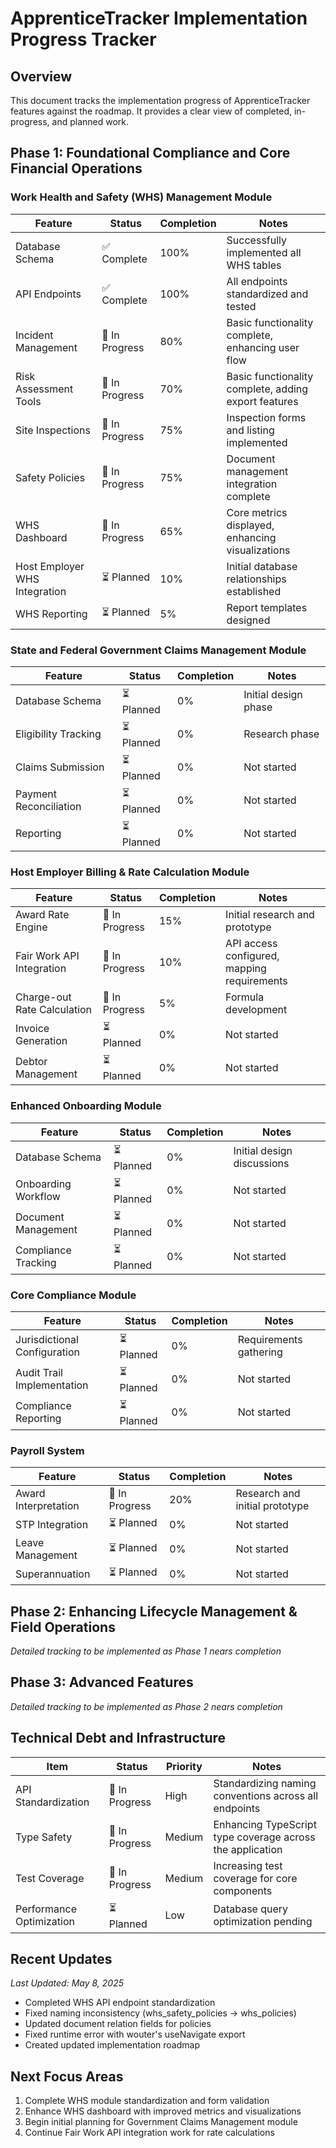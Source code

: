 # ApprenticeTracker Implementation Progress Tracker

## Overview
This document tracks the implementation progress of ApprenticeTracker features against the roadmap. It provides a clear view of completed, in-progress, and planned work.

## Phase 1: Foundational Compliance and Core Financial Operations

### Work Health and Safety (WHS) Management Module
| Feature | Status | Completion | Notes |
|---------|--------|------------|-------|
| Database Schema | ✅ Complete | 100% | Successfully implemented all WHS tables |
| API Endpoints | ✅ Complete | 100% | All endpoints standardized and tested |
| Incident Management | 🔄 In Progress | 80% | Basic functionality complete, enhancing user flow |
| Risk Assessment Tools | 🔄 In Progress | 70% | Basic functionality complete, adding export features |
| Site Inspections | 🔄 In Progress | 75% | Inspection forms and listing implemented |
| Safety Policies | 🔄 In Progress | 75% | Document management integration complete |
| WHS Dashboard | 🔄 In Progress | 65% | Core metrics displayed, enhancing visualizations |
| Host Employer WHS Integration | ⏳ Planned | 10% | Initial database relationships established |
| WHS Reporting | ⏳ Planned | 5% | Report templates designed |

### State and Federal Government Claims Management Module
| Feature | Status | Completion | Notes |
|---------|--------|------------|-------|
| Database Schema | ⏳ Planned | 0% | Initial design phase |
| Eligibility Tracking | ⏳ Planned | 0% | Research phase |
| Claims Submission | ⏳ Planned | 0% | Not started |
| Payment Reconciliation | ⏳ Planned | 0% | Not started |
| Reporting | ⏳ Planned | 0% | Not started |

### Host Employer Billing & Rate Calculation Module
| Feature | Status | Completion | Notes |
|---------|--------|------------|-------|
| Award Rate Engine | 🔄 In Progress | 15% | Initial research and prototype |
| Fair Work API Integration | 🔄 In Progress | 10% | API access configured, mapping requirements |
| Charge-out Rate Calculation | 🔄 In Progress | 5% | Formula development |
| Invoice Generation | ⏳ Planned | 0% | Not started |
| Debtor Management | ⏳ Planned | 0% | Not started |

### Enhanced Onboarding Module
| Feature | Status | Completion | Notes |
|---------|--------|------------|-------|
| Database Schema | ⏳ Planned | 0% | Initial design discussions |
| Onboarding Workflow | ⏳ Planned | 0% | Not started |
| Document Management | ⏳ Planned | 0% | Not started |
| Compliance Tracking | ⏳ Planned | 0% | Not started |

### Core Compliance Module
| Feature | Status | Completion | Notes |
|---------|--------|------------|-------|
| Jurisdictional Configuration | ⏳ Planned | 0% | Requirements gathering |
| Audit Trail Implementation | ⏳ Planned | 0% | Not started |
| Compliance Reporting | ⏳ Planned | 0% | Not started |

### Payroll System
| Feature | Status | Completion | Notes |
|---------|--------|------------|-------|
| Award Interpretation | 🔄 In Progress | 20% | Research and initial prototype |
| STP Integration | ⏳ Planned | 0% | Not started |
| Leave Management | ⏳ Planned | 0% | Not started |
| Superannuation | ⏳ Planned | 0% | Not started |

## Phase 2: Enhancing Lifecycle Management & Field Operations
*Detailed tracking to be implemented as Phase 1 nears completion*

## Phase 3: Advanced Features
*Detailed tracking to be implemented as Phase 2 nears completion*

## Technical Debt and Infrastructure
| Item | Status | Priority | Notes |
|------|--------|----------|-------|
| API Standardization | 🔄 In Progress | High | Standardizing naming conventions across all endpoints |
| Type Safety | 🔄 In Progress | Medium | Enhancing TypeScript type coverage across the application |
| Test Coverage | 🔄 In Progress | Medium | Increasing test coverage for core components |
| Performance Optimization | ⏳ Planned | Low | Database query optimization pending |

## Recent Updates
*Last Updated: May 8, 2025*

- Completed WHS API endpoint standardization
- Fixed naming inconsistency (whs_safety_policies → whs_policies)
- Updated document relation fields for policies
- Fixed runtime error with wouter's useNavigate export 
- Created updated implementation roadmap

## Next Focus Areas
1. Complete WHS module standardization and form validation
2. Enhance WHS dashboard with improved metrics and visualizations
3. Begin initial planning for Government Claims Management module
4. Continue Fair Work API integration work for rate calculations